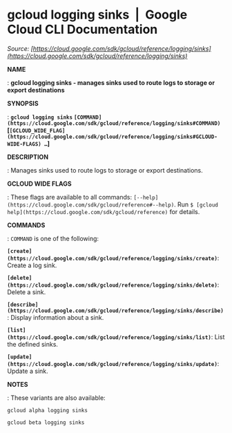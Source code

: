 # gcloud logging sinks  |  Google Cloud CLI Documentation

*Source: [https://cloud.google.com/sdk/gcloud/reference/logging/sinks](https://cloud.google.com/sdk/gcloud/reference/logging/sinks)*

**NAME**

: **gcloud logging sinks - manages sinks used to route logs to storage or export destinations**

**SYNOPSIS**

: **`gcloud logging sinks` `[COMMAND](https://cloud.google.com/sdk/gcloud/reference/logging/sinks#COMMAND)` [`[GCLOUD_WIDE_FLAG](https://cloud.google.com/sdk/gcloud/reference/logging/sinks#GCLOUD-WIDE-FLAGS) …`]**

**DESCRIPTION**

: Manages sinks used to route logs to storage or export destinations.

**GCLOUD WIDE FLAGS**

: These flags are available to all commands: `[--help](https://cloud.google.com/sdk/gcloud/reference#--help)`.
Run `$ [gcloud help](https://cloud.google.com/sdk/gcloud/reference)` for details.

**COMMANDS**

: ``COMMAND`` is one of the following:

**`[create](https://cloud.google.com/sdk/gcloud/reference/logging/sinks/create)`**:
Create a log sink.

**`[delete](https://cloud.google.com/sdk/gcloud/reference/logging/sinks/delete)`**:
Delete a sink.

**`[describe](https://cloud.google.com/sdk/gcloud/reference/logging/sinks/describe)`**:
Display information about a sink.

**`[list](https://cloud.google.com/sdk/gcloud/reference/logging/sinks/list)`**:
List the defined sinks.

**`[update](https://cloud.google.com/sdk/gcloud/reference/logging/sinks/update)`**:
Update a sink.

**NOTES**

: These variants are also available:

```
gcloud alpha logging sinks
```

```
gcloud beta logging sinks
```